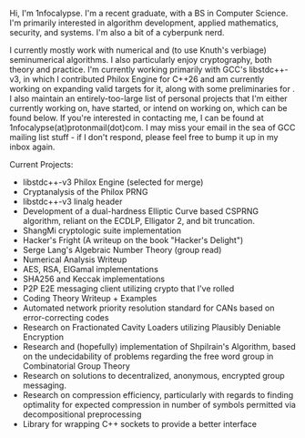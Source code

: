Hi, I'm 1nfocalypse.
I'm a recent graduate, with a BS in Computer Science. I'm primarily interested in algorithm development, applied mathematics, security, and systems. I'm also a bit of a cyberpunk nerd.

I currently mostly work with numerical and (to use Knuth's verbiage) seminumerical algorithms. I also particularly enjoy cryptography, both theory and practice. I'm currently working primarily with GCC's libstdc++-v3,
in which I contributed Philox Engine for C++26 and am currently working on expanding valid targets for it, along with some preliminaries for <linalg>. I also maintain an entirely-too-large list of personal projects that I'm either currently working on, have 
started, or intend on working on, which can be found below. If you're interested in contacting me, I can be found at 1nfocalypse(at)protonmail(dot)com. I may miss your email in the sea of GCC mailing list stuff - if I don't respond,
please feel free to bump it up in my inbox again.


Current Projects:
- libstdc++-v3 Philox Engine (selected for merge)
- Cryptanalysis of the Philox PRNG
- libstdc++-v3 linalg header
- Development of a dual-hardness Elliptic Curve based CSPRNG algorithm, reliant on the ECDLP, Elligator 2, and bit truncation.
- ShangMi cryptologic suite implementation
- Hacker's Fright (A writeup on the book "Hacker's Delight")
- Serge Lang's Algebraic Number Theory (group read)
- Numerical Analysis Writeup
- AES, RSA, ElGamal implementations
- SHA256 and Keccak implementations
- P2P E2E messaging client utilizing crypto that I've rolled
- Coding Theory Writeup + Examples
- Automated network priority resolution standard for CANs based on error-correcting codes
- Research on Fractionated Cavity Loaders utilizing Plausibly Deniable Encryption
- Research and (hopefully) implementation of Shpilrain's Algorithm, based on the undecidability of problems regarding the free word group in Combinatorial Group Theory
- Research on solutions to decentralized, anonymous, encrypted group messaging.
- Research on compression efficiency, particularly with regards to finding optimality for expected compression in number of symbols permitted via decompositional preprocessing
- Library for wrapping C++ sockets to provide a better interface
